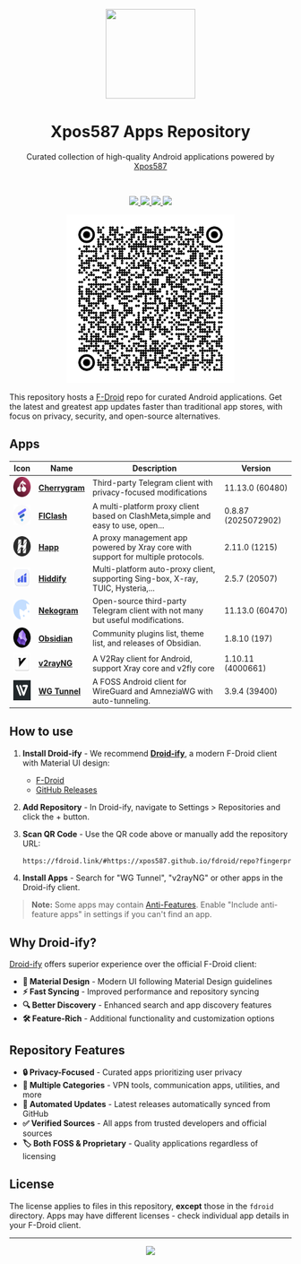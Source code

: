 <p align="center">
  <a href="https://github.com/Xpos587/fdroid" target="_blank" rel="noopener noreferrer">
    <picture>
      <source media="(prefers-color-scheme: dark)" srcset="https://github.com/f-droid/fdroidclient/raw/master/app/src/main/res/drawable-xxxhdpi/ic_launcher.png">
      <img width="160" height="160" src="https://github.com/f-droid/fdroidclient/raw/master/app/src/main/res/drawable-xxxhdpi/ic_launcher.png">
    </picture>
  </a>
</p>

<h1 align="center">Xpos587 Apps Repository</h1>

<p align="center">
    Curated collection of high-quality Android applications powered by <a href="https://github.com/Xpos587">Xpos587</a>
</p>

<br/>
<p align="center">
    <a href="https://github.com/Xpos587/fdroid/actions">
        <img src="https://img.shields.io/github/actions/workflow/status/Xpos587/fdroid/fdroid.yml?style=flat-square" />
    </a>
    <a href="https://github.com/Xpos587/fdroid/blob/main/LICENSE">
        <img src="https://img.shields.io/github/license/Xpos587/fdroid?style=flat-square" />
    </a>
    <a href="https://t.me/xpos587" target="_blank">
        <img src="https://img.shields.io/badge/telegram-contact-blue?style=flat-square&logo=telegram" />
    </a>
    <a href="https://github.com/Xpos587/fdroid">
        <img src="https://img.shields.io/github/stars/Xpos587/fdroid?style=social" />
    </a>
</p>

<p align="center">
  <a href="https://xpos587.github.io/fdroid" target="_blank" rel="noopener noreferrer" >
    <img src=".github/qrcode.png?raw=true" alt="F-Droid repo QR code" width="300" height="300">
  </a>
</p>

This repository hosts a [F-Droid](https://f-droid.org/) repo for curated Android applications. Get the latest and greatest app updates faster than traditional app stores, with focus on privacy, security, and open-source alternatives.

## Apps

<!-- This table is auto-generated. Do not edit -->
| Icon | Name | Description | Version |
| --- | --- | --- | --- |
| <a href="https://github.com/arsLan4k1390/Cherrygram"><img src="fdroid/repo/uz.unnarsx.cherrygram/en-US/icon.png" alt="Cherrygram icon" width="36px" height="36px"></a> | [**Cherrygram**](https://github.com/arsLan4k1390/Cherrygram) | Third-party Telegram client with privacy-focused modifications | 11.13.0 (60480) |
| <a href="https://github.com/chen08209/FlClash"><img src="fdroid/repo/com.follow.clash/en-US/icon.png" alt="FlClash icon" width="36px" height="36px"></a> | [**FlClash**](https://github.com/chen08209/FlClash) | A multi-platform proxy client based on ClashMeta,simple and easy to use, open... | 0.8.87 (2025072902) |
| <a href="https://github.com/Happ-proxy/happ-android"><img src="fdroid/repo/su.happ.proxyutility/en-US/icon.png" alt="Happ icon" width="36px" height="36px"></a> | [**Happ**](https://github.com/Happ-proxy/happ-android) | A proxy management app powered by Xray core with support for multiple protocols. | 2.11.0 (1215) |
| <a href="https://github.com/hiddify/hiddify-app"><img src="fdroid/repo/app.hiddify.com/en-US/icon.png" alt="Hiddify icon" width="36px" height="36px"></a> | [**Hiddify**](https://github.com/hiddify/hiddify-app) | Multi-platform auto-proxy client, supporting Sing-box, X-ray, TUIC, Hysteria,... | 2.5.7 (20507) |
| <a href="https://github.com/Nekogram/Nekogram"><img src="fdroid/repo/tw.nekomimi.nekogram/en-US/icon.png" alt="Nekogram icon" width="36px" height="36px"></a> | [**Nekogram**](https://github.com/Nekogram/Nekogram) | Open-source third-party Telegram client with not many but useful modifications. | 11.13.0 (60470) |
| <a href="https://github.com/obsidianmd/obsidian-releases"><img src="fdroid/repo/md.obsidian/en-US/icon.png" alt="Obsidian icon" width="36px" height="36px"></a> | [**Obsidian**](https://github.com/obsidianmd/obsidian-releases) | Community plugins list, theme list, and releases of Obsidian. | 1.8.10 (197) |
| <a href="https://github.com/2dust/v2rayNG"><img src="fdroid/repo/com.v2ray.ang/en-US/icon.png" alt="v2rayNG icon" width="36px" height="36px"></a> | [**v2rayNG**](https://github.com/2dust/v2rayNG) | A V2Ray client for Android, support Xray core and v2fly core | 1.10.11 (4000661) |
| <a href="https://github.com/wgtunnel/wgtunnel"><img src="fdroid/repo/com.zaneschepke.wireguardautotunnel/en-US/icon.png" alt="WG Tunnel icon" width="36px" height="36px"></a> | [**WG Tunnel**](https://github.com/wgtunnel/wgtunnel) | A FOSS Android client for WireGuard and AmneziaWG with auto-tunneling. | 3.9.4 (39400) |
<!-- end apps table -->

## How to use

1. **Install Droid-ify** - We recommend [**Droid-ify**](https://github.com/Droid-ify/client),
   a modern F-Droid client with Material UI design:

   - [F-Droid](https://f-droid.org/packages/com.looker.droidify/)
   - [GitHub Releases](https://github.com/Droid-ify/client/releases)

2. **Add Repository** - In Droid-ify, navigate to Settings > Repositories and click the + button.

3. **Scan QR Code** - Use the QR code above or manually add the repository URL:

   ```txt
   https://fdroid.link/#https://xpos587.github.io/fdroid/repo?fingerprint=94FA53EC8CA69F08E6D4EF89E99E7CF1C0EB356DDAFD9F37B302C4087446F922
   ```

4. **Install Apps** - Search for "WG Tunnel", "v2rayNG" or other apps in the Droid-ify client.

> **Note:** Some apps may contain [Anti-Features](https://f-droid.org/en/docs/Anti-Features/). Enable "Include anti-feature apps" in settings if you can't find an app.

## Why Droid-ify?

[Droid-ify](https://github.com/Droid-ify/client) offers superior experience over the official F-Droid client:

- **🎨 Material Design** - Modern UI following Material Design guidelines
- **⚡ Fast Syncing** - Improved performance and repository syncing
- **🔍 Better Discovery** - Enhanced search and app discovery features
- **🛠️ Feature-Rich** - Additional functionality and customization options

## Repository Features

- **🔒 Privacy-Focused** - Curated apps prioritizing user privacy
- **📱 Multiple Categories** - VPN tools, communication apps, utilities, and more
- **🤖 Automated Updates** - Latest releases automatically synced from GitHub
- **✅ Verified Sources** - All apps from trusted developers and official sources
- **🏷️ Both FOSS & Proprietary** - Quality applications regardless of licensing

## License

The license applies to files in this repository, **except** those in the `fdroid` directory. Apps may have different licenses - check individual app details in your F-Droid client.

---

<p align="center">
  <a href="https://github.com/Xpos587">
    <img src="https://img.shields.io/badge/Powered%20by-Xpos587-blue?style=for-the-badge" />
  </a>
</p>
